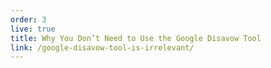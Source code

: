```yaml
---
order: 3
live: true
title: Why You Don’t Need to Use the Google Disavow Tool
link: /google-disavow-tool-is-irrelevant/
---
```

